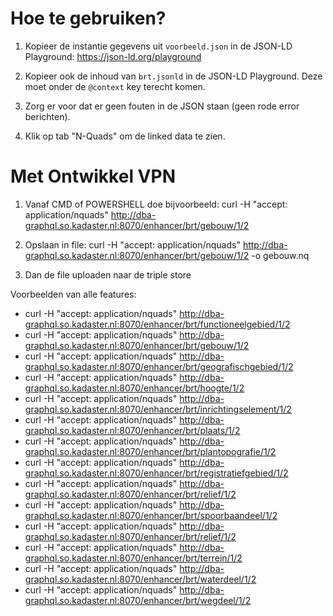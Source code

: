 # Hoe te gebruiken?

1. Kopieer de instantie gegevens uit `voorbeeld.json` in de JSON-LD Playground: <https://json-ld.org/playground>

2. Kopieer ook de inhoud van `brt.jsonld` in de JSON-LD Playground.  Deze moet onder de `@context` key terecht komen.

3. Zorg er voor dat er geen fouten in de JSON staan (geen rode error berichten).

4. Klik op tab "N-Quads" om de linked data te zien.


# Met Ontwikkel VPN

1. Vanaf CMD of POWERSHELL doe bijvoorbeeld:  curl -H "accept: application/nquads"  http://dba-graphql.so.kadaster.nl:8070/enhancer/brt/gebouw/1/2 

2. Opslaan in file: curl -H "accept: application/nquads"  http://dba-graphql.so.kadaster.nl:8070/enhancer/brt/gebouw/1/2 -o gebouw.nq

3. Dan de file uploaden naar de triple store


Voorbeelden van alle features:

- curl -H "accept: application/nquads"  http://dba-graphql.so.kadaster.nl:8070/enhancer/brt/functioneelgebied/1/2 
- curl -H "accept: application/nquads"  http://dba-graphql.so.kadaster.nl:8070/enhancer/brt/gebouw/1/2 
- curl -H "accept: application/nquads"  http://dba-graphql.so.kadaster.nl:8070/enhancer/brt/geografischgebied/1/2 
- curl -H "accept: application/nquads"  http://dba-graphql.so.kadaster.nl:8070/enhancer/brt/hoogte/1/2 
- curl -H "accept: application/nquads"  http://dba-graphql.so.kadaster.nl:8070/enhancer/brt/inrichtingselement/1/2 
- curl -H "accept: application/nquads"  http://dba-graphql.so.kadaster.nl:8070/enhancer/brt/plaats/1/2 
- curl -H "accept: application/nquads"  http://dba-graphql.so.kadaster.nl:8070/enhancer/brt/plantopografie/1/2 
- curl -H "accept: application/nquads"  http://dba-graphql.so.kadaster.nl:8070/enhancer/brt/registratiefgebied/1/2 
- curl -H "accept: application/nquads"  http://dba-graphql.so.kadaster.nl:8070/enhancer/brt/relief/1/2 
- curl -H "accept: application/nquads"  http://dba-graphql.so.kadaster.nl:8070/enhancer/brt/spoorbaandeel/1/2 
- curl -H "accept: application/nquads"  http://dba-graphql.so.kadaster.nl:8070/enhancer/brt/relief/1/2 
- curl -H "accept: application/nquads"  http://dba-graphql.so.kadaster.nl:8070/enhancer/brt/terrein/1/2
- curl -H "accept: application/nquads"  http://dba-graphql.so.kadaster.nl:8070/enhancer/brt/waterdeel/1/2
- curl -H "accept: application/nquads"  http://dba-graphql.so.kadaster.nl:8070/enhancer/brt/wegdeel/1/2
